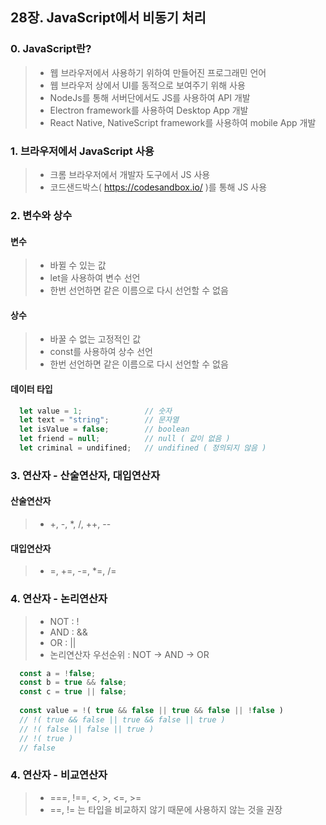 ## 28장. JavaScript에서 비동기 처리

### 0. JavaScript란?
> - 웹 브라우저에서 사용하기 위하여 만들어진 프로그래민 언어
> - 웹 브라우저 상에서 UI를 동적으로 보여주기 위해 사용
> - NodeJs를 통해 서버단에서도 JS를 사용하여 API 개발
> - Electron framework를 사용하여 Desktop App 개발
> - React Native, NativeScript framework를 사용하여 mobile App 개발

### 1. 브라우저에서 JavaScript 사용
> - 크롬 브라우저에서 개발자 도구에서 JS 사용
> - 코드샌드박스( https://codesandbox.io/ )를 통해 JS 사용

### 2. 변수와 상수
#### 변수
> - 바뀔 수 있는 값
> - let을 사용하여 변수 선언
> - 한번 선언하면 같은 이름으로 다시 선언할 수 없음

#### 상수
> - 바꿀 수 없는 고정적인 값
> - const를 사용하여 상수 선언
> - 한번 선언하면 같은 이름으로 다시 선언할 수 없음

#### 데이터 타입
```javascript
  let value = 1;              // 숫자
  let text = "string";        // 문자열
  let isValue = false;        // boolean
  let friend = null;          // null ( 값이 없음 )
  let criminal = undifined;   // undifined ( 정의되지 않음 )
```

### 3. 연산자 - 산술연산자, 대입연산자
#### 산술연산자
> - +, -, *, /, ++, --

#### 대입연산자
> - =, +=, -=, *=, /=

### 4. 연산자 - 논리연산자
> - NOT : !
> - AND : &&
> - OR  : ||
> - 논리연산자 우선순위 : NOT -> AND -> OR
```javascript
  const a = !false;
  const b = true && false;
  const c = true || false;
  
  const value = !( true && false || true && false || !false )
  // !( true && false || true && false || true )
  // !( false || false || true )
  // !( true )
  // false
```

### 4. 연산자 - 비교연산자
> - ===, !==, <, >, <=, >=
> - ==, != 는 타입을 비교하지 않기 때문에 사용하지 않는 것을 권장
> 




